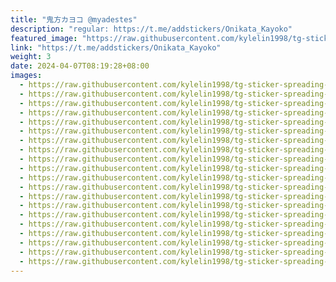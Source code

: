 ```yaml
---
title: "鬼方カヨコ @myadestes"
description: "regular: https://t.me/addstickers/Onikata_Kayoko"
featured_image: "https://raw.githubusercontent.com/kylelin1998/tg-sticker-spreading-worldwide-images/main/img/7bcc9d41-faac-4c87-b8dc-1572627a8593.jpg"
link: "https://t.me/addstickers/Onikata_Kayoko"
weight: 3
date: 2024-04-07T08:19:28+08:00
images:
  - https://raw.githubusercontent.com/kylelin1998/tg-sticker-spreading-worldwide-images/main/img/7bcc9d41-faac-4c87-b8dc-1572627a8593.jpg
  - https://raw.githubusercontent.com/kylelin1998/tg-sticker-spreading-worldwide-images/main/img/14cbfa14-e7e7-4406-99a0-ee6470ed2eee.jpg
  - https://raw.githubusercontent.com/kylelin1998/tg-sticker-spreading-worldwide-images/main/img/88b34a3a-0e89-45a9-970c-a3390443dab4.jpg
  - https://raw.githubusercontent.com/kylelin1998/tg-sticker-spreading-worldwide-images/main/img/117b1b7c-10d4-4f7c-ac97-603caaebe560.jpg
  - https://raw.githubusercontent.com/kylelin1998/tg-sticker-spreading-worldwide-images/main/img/1948053c-6504-4ea9-9595-8bf47d99d457.jpg
  - https://raw.githubusercontent.com/kylelin1998/tg-sticker-spreading-worldwide-images/main/img/d77875ee-5f16-473e-b00d-b4bd40182fd6.jpg
  - https://raw.githubusercontent.com/kylelin1998/tg-sticker-spreading-worldwide-images/main/img/2a211cc1-0eaf-41a7-9bf2-48a2fa135d89.jpg
  - https://raw.githubusercontent.com/kylelin1998/tg-sticker-spreading-worldwide-images/main/img/9a676752-ef94-4621-90ab-55624190d25e.jpg
  - https://raw.githubusercontent.com/kylelin1998/tg-sticker-spreading-worldwide-images/main/img/7461e93e-91e8-41c5-9ba7-b5338b56b1ed.jpg
  - https://raw.githubusercontent.com/kylelin1998/tg-sticker-spreading-worldwide-images/main/img/66109902-2437-439b-947e-10896a3389e2.jpg
  - https://raw.githubusercontent.com/kylelin1998/tg-sticker-spreading-worldwide-images/main/img/3b649dcd-331e-4c9d-a2fc-be013968bba6.jpg
  - https://raw.githubusercontent.com/kylelin1998/tg-sticker-spreading-worldwide-images/main/img/687b3603-b340-4fa4-8025-96a692115d4f.jpg
  - https://raw.githubusercontent.com/kylelin1998/tg-sticker-spreading-worldwide-images/main/img/d69d80b5-82d9-464f-b200-be3ab35da447.jpg
  - https://raw.githubusercontent.com/kylelin1998/tg-sticker-spreading-worldwide-images/main/img/a9ef1efc-a631-49f2-8901-bc04a210d011.jpg
  - https://raw.githubusercontent.com/kylelin1998/tg-sticker-spreading-worldwide-images/main/img/52c5ab0a-ba7a-4935-93de-d8dab089c902.jpg
  - https://raw.githubusercontent.com/kylelin1998/tg-sticker-spreading-worldwide-images/main/img/fca3d5f2-02da-4729-98a1-1aa50142b637.jpg
  - https://raw.githubusercontent.com/kylelin1998/tg-sticker-spreading-worldwide-images/main/img/91d0d6bc-fb87-407b-9f6b-3126b05061ed.jpg
  - https://raw.githubusercontent.com/kylelin1998/tg-sticker-spreading-worldwide-images/main/img/916fc1ec-5464-4fe2-953a-04edd05af877.jpg
  - https://raw.githubusercontent.com/kylelin1998/tg-sticker-spreading-worldwide-images/main/img/34b34a8e-30c1-48ac-b3ad-e88965d3a09d.jpg
  - https://raw.githubusercontent.com/kylelin1998/tg-sticker-spreading-worldwide-images/main/img/85f038a3-03c8-44ea-baa3-382c70e5ac32.jpg
---
```

